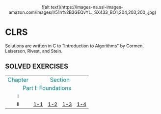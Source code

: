 <p align="center">
  ![alt text](https://images-na.ssl-images-amazon.com/images/I/51n%2B3GEQvYL._SX433_BO1,204,203,200_.jpg)
</p>

# CLRS
Solutions are written in C to "Introduction to Algorithms" by Cormen, Leiserson, Rivest, and Stein.

## SOLVED EXERCISES

<table class="table table-bordered table-striped table-condensed">
    <tr>
        <td><font size="4px" color="#0x888888">Chapter</font></td>
	    <td align = "center" colspan='20' width = "100%"><font size="4px" color="#0x888888">Section</font></td>
    </tr>
    <tr> <td align = "center" colspan='20' width = "100%"><font size="4px" color="#0x888888">Part I: Foundations</font></td></tr>
       <tr>
    	<td align="center">I</td>
    </tr>
          <tr>
    	<td align="center">II</td>
		<td align="center"><a href=""><font color="black">1-1</font></td>
		<td align="center"><a href=""><font color="black">1-2</font></td>
		<td align="center"><a href=""><font color="black">1-3</font></td>
		<td align="center"><a href=""><font color="black">1-4</font></td>
    </tr>
	
